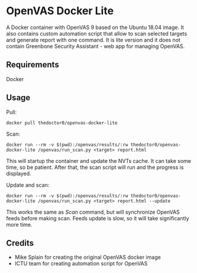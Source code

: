 OpenVAS Docker Lite
==============

A Docker container with OpenVAS 9 based on the Ubuntu 18.04 image.
It also contains custom automation script that allow to scan selected targets and generate report with one command.
It is lite version and it does not contain Greenbone Security Assistant - web app for managing OpenVAS.

Requirements
------------
Docker

Usage
-----
Pull:
```
docker pull thedoctor0/openvas-docker-lite
```

Scan:
```
docker run --rm -v $(pwd):/openvas/results/:rw thedoctor0/openvas-docker-lite /openvas/run_scan.py <target> report.html
```

This will startup the container and update the NVTs cache. It can take some time, so be patient.
After that, the scan script will run and the progress is displayed.

Update and scan:
```
docker run --rm -v $(pwd):/openvas/results/:rw thedoctor0/openvas-docker-lite /openvas/run_scan.py <target> report.html --update
```

This works the same as *Scan* command, but will synchronize OpenVAS feeds before making scan.
Feeds update is slow, so it will take significantly more time.

Credits
------
- Mike Splain for creating the original OpenVAS docker image
- ICTU team for creating automation script for OpenVAS